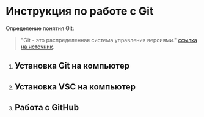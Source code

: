 # Инструкция по работе с Git

Определение понятия Git:

>"Git - это распределенная система управления версиями." [ссылка на источник](https://ru.wikipedia.org/wiki/Git).

1. ## Установка Git на компьютер

  
2. ## Установка VSC на компьютер

3. ## Работа с GitHub

